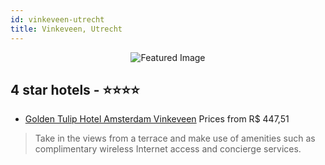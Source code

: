 ```yaml
---
id: vinkeveen-utrecht
title: Vinkeveen, Utrecht
---
```


<center><img src="https://i.travelapi.com/hotels/18000000/17840000/17830500/17830432/a2b0e656_z.jpg" alt="Featured Image" /></center>


##  4 star hotels - ⭐️⭐️⭐️⭐️

-    [Golden Tulip Hotel Amsterdam Vinkeveen](https://us.hurb.com/hotels/vinkeveen/golden-tulip-hotel-amsterdam-vinkeveen-JNP-JP195889?cmp=18055) Prices from R$ 447,51
   > Take in the views from a terrace and make use of amenities such as complimentary wireless Internet access and concierge services.
